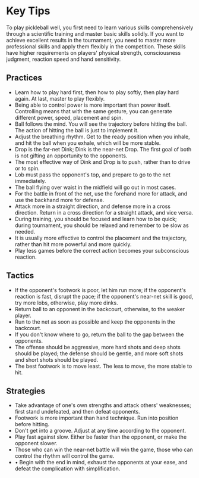 # Key Tips

To play pickleball well, you first need to learn various skills comprehensively through a scientific training and master basic skills solidly. If you want to achieve excellent results in the tournament, you need to master more professional skills and apply them flexibly in the competition. These skills have higher requirements on players' physical strength, consciousness judgment, reaction speed and hand sensitivity.

## Practices

* Learn how to play hard first, then how to play softly, then play hard again. At last, master to play flexibly.
* Being able to control power is more important than power itself. Controlling means that with the same gesture, you can generate different power, speed, placement and spin.
* Ball follows the mind. You will see the trajectory before hitting the ball. The action of hitting the ball is just to implement it.
* Adjust the breathing rhythm. Get to the ready position when you inhale, and hit the ball when you exhale, which will be more stable.
* Drop is the far-net Dink; Dink is the near-net Drop. The first goal of both is not gifting an opportunity to the opponents.
* The most effective way of Dink and Drop is to push, rather than to drive or to spin.
* Lob must pass the opponent's top, and prepare to go to the net immediately.
* The ball flying over waist in the midfield will go out in most cases.
* For the battle in front of the net, use the forehand more for attack, and use the backhand more for defense.
* Attack more in a straight direction, and defense more in a cross direction. Return in a cross direction for a straight attack, and vice versa.
* During training, you should be focused and learn how to be quick; during tournament, you should be relaxed and remember to be slow as needed.
* It is usually more effective to control the placement and the trajectory, rather than hit more powerful and more quickly.
* Play less games before the correct action becomes your subconscious reaction.

## Tactics

* If the opponent's footwork is poor, let him run more; if the opponent's reaction is fast, disrupt the pace; if the opponent's near-net skill is good, try more lobs, otherwise, play more dinks.
* Return ball to an opponent in the backcourt, otherwise, to the weaker player.
* Run to the net as soon as possible and keep the opponents in the backcourt.
* If you don't know where to go, return the ball to the gap between the opponents.
* The offense should be aggressive, more hard shots and deep shots should be played; the defense should be gentle, and more soft shots and short shots should be played.
* The best footwork is to move least. The less to move, the more stable to hit.

## Strategies
* Take advantage of one's own strengths and attack others' weaknesses; first stand undefeated, and then defeat opponents.
* Footwork is more important than hand technique. Run into position before hitting.
* Don't get into a groove. Adjust at any time according to the opponent.
* Play fast against slow. Either be faster than the opponent, or make the opponent slower.
* Those who can win the near-net battle will win the game, those who can control the rhythm will control the game.
* •	Begin with the end in mind, exhaust the opponents at your ease, and defeat the complication with simplification.